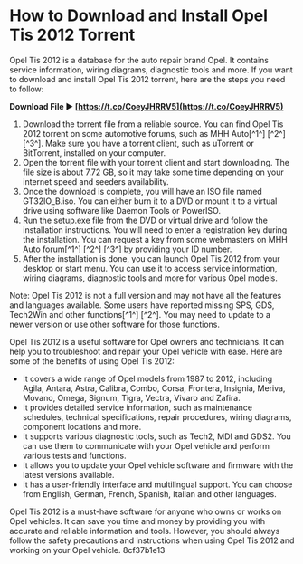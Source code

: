 
 
# How to Download and Install Opel Tis 2012 Torrent
 
Opel Tis 2012 is a database for the auto repair brand Opel. It contains service information, wiring diagrams, diagnostic tools and more. If you want to download and install Opel Tis 2012 torrent, here are the steps you need to follow:
 
**Download File ► [https://t.co/CoeyJHRRV5](https://t.co/CoeyJHRRV5)**


 
1. Download the torrent file from a reliable source. You can find Opel Tis 2012 torrent on some automotive forums, such as MHH Auto[^1^] [^2^] [^3^]. Make sure you have a torrent client, such as uTorrent or BitTorrent, installed on your computer.
2. Open the torrent file with your torrent client and start downloading. The file size is about 7.72 GB, so it may take some time depending on your internet speed and seeders availability.
3. Once the download is complete, you will have an ISO file named GT32IO\_B.iso. You can either burn it to a DVD or mount it to a virtual drive using software like Daemon Tools or PowerISO.
4. Run the setup.exe file from the DVD or virtual drive and follow the installation instructions. You will need to enter a registration key during the installation. You can request a key from some webmasters on MHH Auto forum[^1^] [^2^] [^3^] by providing your ID number.
5. After the installation is done, you can launch Opel Tis 2012 from your desktop or start menu. You can use it to access service information, wiring diagrams, diagnostic tools and more for various Opel models.

Note: Opel Tis 2012 is not a full version and may not have all the features and languages available. Some users have reported missing SPS, GDS, Tech2Win and other functions[^1^] [^2^]. You may need to update to a newer version or use other software for those functions.
  
Opel Tis 2012 is a useful software for Opel owners and technicians. It can help you to troubleshoot and repair your Opel vehicle with ease. Here are some of the benefits of using Opel Tis 2012:

- It covers a wide range of Opel models from 1987 to 2012, including Agila, Antara, Astra, Calibra, Combo, Corsa, Frontera, Insignia, Meriva, Movano, Omega, Signum, Tigra, Vectra, Vivaro and Zafira.
- It provides detailed service information, such as maintenance schedules, technical specifications, repair procedures, wiring diagrams, component locations and more.
- It supports various diagnostic tools, such as Tech2, MDI and GDS2. You can use them to communicate with your Opel vehicle and perform various tests and functions.
- It allows you to update your Opel vehicle software and firmware with the latest versions available.
- It has a user-friendly interface and multilingual support. You can choose from English, German, French, Spanish, Italian and other languages.

Opel Tis 2012 is a must-have software for anyone who owns or works on Opel vehicles. It can save you time and money by providing you with accurate and reliable information and tools. However, you should always follow the safety precautions and instructions when using Opel Tis 2012 and working on your Opel vehicle.
 8cf37b1e13
 
